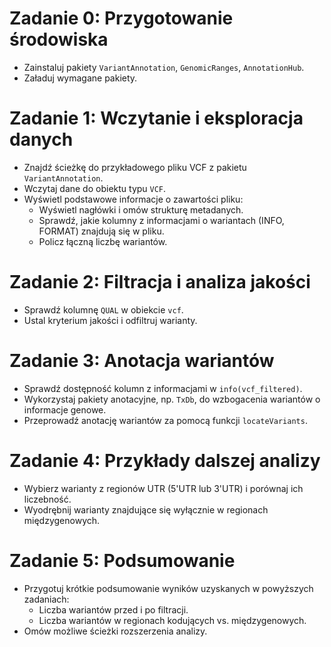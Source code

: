 # Zadanie 0: Przygotowanie środowiska
- Zainstaluj pakiety `VariantAnnotation`, `GenomicRanges`, `AnnotationHub`.
- Załaduj wymagane pakiety.

# Zadanie 1: Wczytanie i eksploracja danych
- Znajdź ścieżkę do przykładowego pliku VCF z pakietu `VariantAnnotation`.
- Wczytaj dane do obiektu typu `VCF`.
- Wyświetl podstawowe informacje o zawartości pliku:
  - Wyświetl nagłówki i omów strukturę metadanych.
  - Sprawdź, jakie kolumny z informacjami o wariantach (INFO, FORMAT) znajdują się w pliku.
  - Policz łączną liczbę wariantów.

# Zadanie 2: Filtracja i analiza jakości
- Sprawdź kolumnę `QUAL` w obiekcie `vcf`.
- Ustal kryterium jakości i odfiltruj warianty.

# Zadanie 3: Anotacja wariantów
- Sprawdź dostępność kolumn z informacjami w `info(vcf_filtered)`.
- Wykorzystaj pakiety anotacyjne, np. `TxDb`, do wzbogacenia wariantów o informacje genowe.
- Przeprowadź anotację wariantów za pomocą funkcji `locateVariants`.

# Zadanie 4: Przykłady dalszej analizy
- Wybierz warianty z regionów UTR (5'UTR lub 3'UTR) i porównaj ich liczebność.
- Wyodrębnij warianty znajdujące się wyłącznie w regionach międzygenowych.

# Zadanie 5: Podsumowanie
- Przygotuj krótkie podsumowanie wyników uzyskanych w powyższych zadaniach:
  - Liczba wariantów przed i po filtracji.
  - Liczba wariantów w regionach kodujących vs. międzygenowych.
- Omów możliwe ścieżki rozszerzenia analizy.
